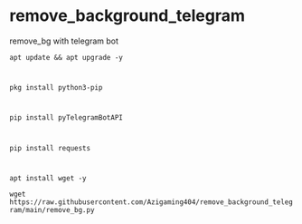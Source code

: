 # remove_background_telegram
remove_bg with telegram bot

`apt update && apt upgrade -y`
#
`pkg install python3-pip`
#
`pip install pyTelegramBotAPI`
#
`pip install requests`
#
`apt install wget -y`

`wget https://raw.githubusercontent.com/Azigaming404/remove_background_telegram/main/remove_bg.py`

